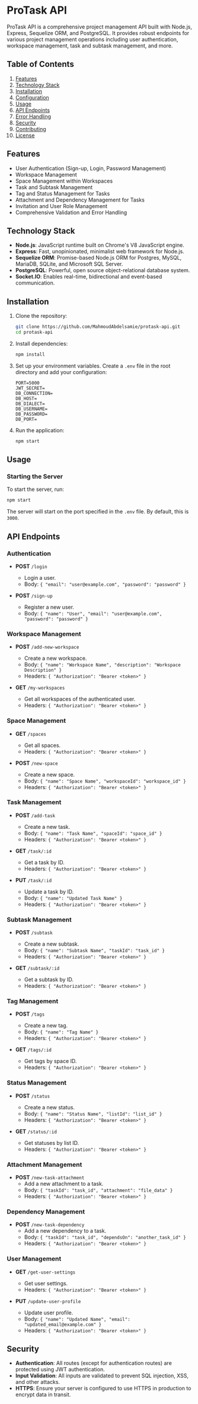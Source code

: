 # ProTask API

ProTask API is a comprehensive project management API built with Node.js, Express, Sequelize ORM, and PostgreSQL. It provides robust endpoints for various project management operations including user authentication, workspace management, task and subtask management, and more.

## Table of Contents

1. [Features](#features)
2. [Technology Stack](#technology-stack)
3. [Installation](#installation)
4. [Configuration](#configuration)
5. [Usage](#usage)
6. [API Endpoints](#api-endpoints)
7. [Error Handling](#error-handling)
8. [Security](#security)
9. [Contributing](#contributing)
10. [License](#license)

## Features

- User Authentication (Sign-up, Login, Password Management)
- Workspace Management
- Space Management within Workspaces
- Task and Subtask Management
- Tag and Status Management for Tasks
- Attachment and Dependency Management for Tasks
- Invitation and User Role Management
- Comprehensive Validation and Error Handling

## Technology Stack

- **Node.js**: JavaScript runtime built on Chrome's V8 JavaScript engine.
- **Express**: Fast, unopinionated, minimalist web framework for Node.js.
- **Sequelize ORM**: Promise-based Node.js ORM for Postgres, MySQL, MariaDB, SQLite, and Microsoft SQL Server.
- **PostgreSQL**: Powerful, open source object-relational database system.
- **Socket.IO**: Enables real-time, bidirectional and event-based communication.

## Installation

1. Clone the repository:
   ```sh
   git clone https://github.com/MahmoudAbdelsamie/protask-api.git
   cd protask-api
   ```

2. Install dependencies:
   ```sh
   npm install
   ```

3. Set up your environment variables. Create a `.env` file in the root directory and add your configuration:
   ```env
   PORT=5000
   JWT_SECRET=
   DB_CONNECTION=
   DB_HOST=
   DB_DIALECT=
   DB_USERNAME=
   DB_PASSWORD=
   DB_PORT=
   ```

4. Run the application:
   ```sh
   npm start
   ```

## Usage

### Starting the Server

To start the server, run:
```sh
npm start
```

The server will start on the port specified in the `.env` file. By default, this is `3000`.

## API Endpoints

### Authentication

- **POST** `/login`
  - Login a user.
  - Body: `{ "email": "user@example.com", "password": "password" }`

- **POST** `/sign-up`
  - Register a new user.
  - Body: `{ "name": "User", "email": "user@example.com", "password": "password" }`

### Workspace Management

- **POST** `/add-new-workspace`
  - Create a new workspace.
  - Body: `{ "name": "Workspace Name", "description": "Workspace Description" }`
  - Headers: `{ "Authorization": "Bearer <token>" }`

- **GET** `/my-workspaces`
  - Get all workspaces of the authenticated user.
  - Headers: `{ "Authorization": "Bearer <token>" }`

### Space Management

- **GET** `/spaces`
  - Get all spaces.
  - Headers: `{ "Authorization": "Bearer <token>" }`

- **POST** `/new-space`
  - Create a new space.
  - Body: `{ "name": "Space Name", "workspaceId": "workspace_id" }`
  - Headers: `{ "Authorization": "Bearer <token>" }`

### Task Management

- **POST** `/add-task`
  - Create a new task.
  - Body: `{ "name": "Task Name", "spaceId": "space_id" }`
  - Headers: `{ "Authorization": "Bearer <token>" }`

- **GET** `/task/:id`
  - Get a task by ID.
  - Headers: `{ "Authorization": "Bearer <token>" }`

- **PUT** `/task/:id`
  - Update a task by ID.
  - Body: `{ "name": "Updated Task Name" }`
  - Headers: `{ "Authorization": "Bearer <token>" }`

### Subtask Management

- **POST** `/subtask`
  - Create a new subtask.
  - Body: `{ "name": "Subtask Name", "taskId": "task_id" }`
  - Headers: `{ "Authorization": "Bearer <token>" }`

- **GET** `/subtask/:id`
  - Get a subtask by ID.
  - Headers: `{ "Authorization": "Bearer <token>" }`

### Tag Management

- **POST** `/tags`
  - Create a new tag.
  - Body: `{ "name": "Tag Name" }`
  - Headers: `{ "Authorization": "Bearer <token>" }`

- **GET** `/tags/:id`
  - Get tags by space ID.
  - Headers: `{ "Authorization": "Bearer <token>" }`

### Status Management

- **POST** `/status`
  - Create a new status.
  - Body: `{ "name": "Status Name", "listId": "list_id" }`
  - Headers: `{ "Authorization": "Bearer <token>" }`

- **GET** `/status/:id`
  - Get statuses by list ID.
  - Headers: `{ "Authorization": "Bearer <token>" }`

### Attachment Management

- **POST** `/new-task-attachment`
  - Add a new attachment to a task.
  - Body: `{ "taskId": "task_id", "attachment": "file_data" }`
  - Headers: `{ "Authorization": "Bearer <token>" }`

### Dependency Management

- **POST** `/new-task-dependency`
  - Add a new dependency to a task.
  - Body: `{ "taskId": "task_id", "dependsOn": "another_task_id" }`
  - Headers: `{ "Authorization": "Bearer <token>" }`

### User Management

- **GET** `/get-user-settings`
  - Get user settings.
  - Headers: `{ "Authorization": "Bearer <token>" }`

- **PUT** `/update-user-profile`
  - Update user profile.
  - Body: `{ "name": "Updated Name", "email": "updated_email@example.com" }`
  - Headers: `{ "Authorization": "Bearer <token>" }`


## Security

- **Authentication**: All routes (except for authentication routes) are protected using JWT authentication.
- **Input Validation**: All inputs are validated to prevent SQL injection, XSS, and other attacks.
- **HTTPS**: Ensure your server is configured to use HTTPS in production to encrypt data in transit.
